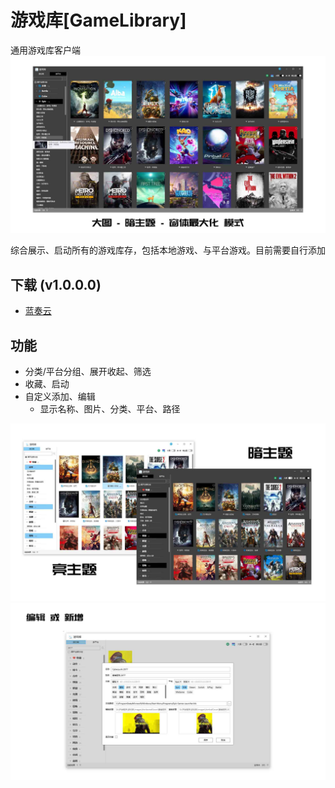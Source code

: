 # 游戏库[GameLibrary]
通用游戏库客户端
![大图](https://github.com/tp1415926535/GameLibrary/raw/main/%E6%88%AA%E5%9B%BE/%E5%A4%A7%E5%9B%BE.jpg)

综合展示、启动所有的游戏库存，包括本地游戏、与平台游戏。目前需要自行添加

## 下载 (v1.0.0.0)
* [蓝奏云](https://wwp.lanzn.com/i4FzC21dbvxc)

## 功能
* 分类/平台分组、展开收起、筛选
* 收藏、启动
* 自定义添加、编辑
  * 显示名称、图片、分类、平台、路径


![主题](https://github.com/tp1415926535/GameLibrary/raw/main/%E6%88%AA%E5%9B%BE/%E4%B8%BB%E9%A2%98.jpg)    
![编辑页](https://github.com/tp1415926535/GameLibrary/raw/main/%E6%88%AA%E5%9B%BE/%E7%BC%96%E8%BE%91%E9%A1%B5.jpg)
